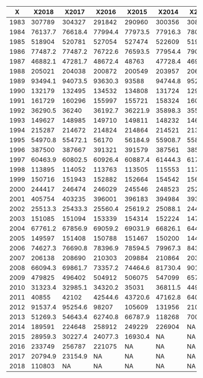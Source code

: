 |X|X2018|X2017|X2016|X2015|X2014|X2013|
|---|---|---|---|---|---|---|
|1983|307789|304327|291842|290960|300356|308543|
|1984|76137.7|76618.4|77994.4|77973.5|77916.3|78061|
|1985|518904|520781|527054|527474|522609|519490|
|1986|77487.2|77487.2|76722.6|76593.5|77954.4|79044.9|
|1987|46882.1|47281.7|48672.4|48763|47728.4|46909.9|
|1988|205021|204038|200872|200549|203957|206819|
|1989|93494.1|94073.5|93630.3|93588|94744.8|95271.2|
|1990|132179|132495|134532|134808|131724|129232|
|1991|161729|160296|155997|155721|158324|160808|
|1992|36290.5|36240|36192.7|36221.9|35898.3|35563.3|
|1993|149627|148985|149710|149811|148232|146912|
|1994|215287|214672|214824|214864|214521|213845|
|1995|54970.8|55472.1|56170|56184.9|55908.7|55824.4|
|1996|387500|387667|391321|391579|387561|385197|
|1997|60463.9|60802.5|60926.4|60887.4|61444.3|61795.7|
|1998|113895|114052|113763|113505|115553|117542|
|1999|150716|151943|152882|152664|154542|156453|
|2000|244417|246474|246029|245546|248523|252948|
|2001|405754|403235|396001|396183|394984|393636|
|2002|25513.3|25433.3|25560.4|25619.2|25088.1|24488.8|
|2003|151085|151094|153339|154314|152224|147864|
|2004|67761.2|67856.9|69059.2|69031.9|66826.1|64430.1|
|2005|149597|151408|150788|151467|150200|144786|
|2006|74627.3|76690.8|78396.9|78594.5|79967.3|84345.7|
|2007|206138|208690|210303|209884|210864|203964|
|2008|66094.3|69861.7|73357.2|74464.6|81730.4|90161|
|2009|479825|496402|504912|506075|547099|657774|
|2010|31323.4|32985.1|34320.2|35031|36811.5|44920.9|
|2011|40855|42102|42544.6|43720.6|47162.8|64013.8|
|2012|91537.4|95254.6|98207|105609|131956|210903|
|2013|51269.3|54643.4|62740.8|66787.9|118268|70072.5|
|2014|189591|224648|258912|249229|226904|NA|
|2015|28959.3|30227.4|24077.3|16930.4|NA|NA|
|2016|233749|256787|221075|NA|NA|NA|
|2017|20794.9|23154.9|NA|NA|NA|NA|
|2018|110803|NA|NA|NA|NA|NA|
